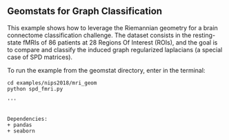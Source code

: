 ## Geomstats for Graph Classification ##

This example shows how to leverage the Riemannian geometry for a brain connectome  classification challenge. The dataset consists in the resting-state fMRIs of 86 patients  at 28 Regions Of Interest (ROIs), and the goal is to compare  and classify the induced graph regularized laplacians (a special case of SPD matrices).

To run the example from the geomstat directory, enter in the terminal:

````
cd examples/nips2018/mri_geom
python spd_fmri.py

'''


Dependencies:
+ pandas 
+ seaborn
